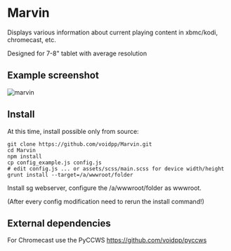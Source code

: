 # Marvin
Displays various information about current playing content in xbmc/kodi, chromecast, etc.

Designed for 7-8" tablet with average resolution

## Example screenshot
![marvin](http://p.coldline.hu/2016/01/11/2094069-20160111-FD4shf.png)

## Install
At this time, install possible only from source:
```
git clone https://github.com/voidpp/Marvin.git
cd Marvin
npm install
cp config_example.js config.js
# edit config.js ... or assets/scss/main.scss for device width/height
grunt install --target=/a/wwwroot/folder
```
Install sg webserver, configure the /a/wwwroot/folder as wwwroot.

(After every config modification need to rerun the install command!)

## External dependencies
For Chromecast use the PyCCWS https://github.com/voidpp/pyccws 
